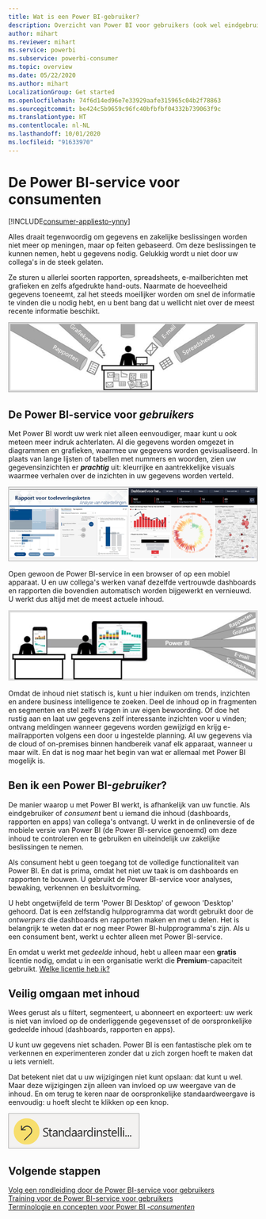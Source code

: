 ```yaml
---
title: Wat is een Power BI-gebruiker?
description: Overzicht van Power BI voor gebruikers (ook wel eindgebruikers of zakelijke gebruikers genoemd).
author: mihart
ms.reviewer: mihart
ms.service: powerbi
ms.subservice: powerbi-consumer
ms.topic: overview
ms.date: 05/22/2020
ms.author: mihart
LocalizationGroup: Get started
ms.openlocfilehash: 74f6d14ed96e7e33929aafe315965c04b2f78863
ms.sourcegitcommit: be424c5b9659c96fc40bfbfbf04332b739063f9c
ms.translationtype: HT
ms.contentlocale: nl-NL
ms.lasthandoff: 10/01/2020
ms.locfileid: "91633970"
---
```

# <a name="the-power-bi-service-for-consumers"></a>De Power BI-service voor consumenten

[!INCLUDE[consumer-appliesto-ynny](../includes/consumer-appliesto-ynny.md)]

Alles draait tegenwoordig om gegevens en zakelijke beslissingen worden niet meer op meningen, maar op feiten gebaseerd. Om deze beslissingen te kunnen nemen, hebt u gegevens nodig. Gelukkig wordt u niet door uw collega's in de steek gelaten.     
 
Ze sturen u allerlei soorten rapporten, spreadsheets, e-mailberichten met grafieken en zelfs afgedrukte hand-outs. Naarmate de hoeveelheid gegevens toeneemt, zal het steeds moeilijker worden om snel de informatie te vinden die u nodig hebt, en u bent bang dat u wellicht niet over de meest recente informatie beschikt.  
 
![Diagram van een consument die gegevens ontvangt in indelingen met gelabelde rapporten, grafieken, e-mails en spreadsheets.](media/end-user-consumer/power-bi-consumer-pipes.png)

## <a name="the-power-bi-service-for-consumers"></a>De Power BI-service voor *gebruikers*

Met Power BI wordt uw werk niet alleen eenvoudiger, maar kunt u ook meteen meer indruk achterlaten. Al die gegevens worden omgezet in diagrammen en grafieken, waarmee uw gegevens worden gevisualiseerd. In plaats van lange lijsten of tabellen met nummers en woorden, zien uw gegevensinzichten er ***prachtig*** uit: kleurrijke en aantrekkelijke visuals waarmee verhalen over de inzichten in uw gegevens worden verteld. 

![Schermopname van een Power BI-rapport met verschillende soorten grafieken.](media/end-user-consumer/power-bi-consumer-examples.png)
 
Open gewoon de Power BI-service in een browser of op een mobiel apparaat. U en uw collega's werken vanaf dezelfde vertrouwde dashboards en rapporten die bovendien automatisch worden bijgewerkt en vernieuwd. U werkt dus altijd met de meest actuele inhoud.   

![Diagram met gegevens in verschillende indelingen die worden samengevoegd in Power BI en worden weergegeven op een computerscherm en op een draagbaar apparaat.](media/end-user-consumer/power-bi-funnel.png)

Omdat de inhoud niet statisch is, kunt u hier induiken om trends, inzichten en andere business intelligence te zoeken. Deel de inhoud op in fragmenten en segmenten en stel zelfs vragen in uw eigen bewoording. Of doe het rustig aan en laat uw gegevens zelf interessante inzichten voor u vinden; ontvang meldingen wanneer gegevens worden gewijzigd en krijg e-mailrapporten volgens een door u ingestelde planning. Al uw gegevens via de cloud of on-premises binnen handbereik vanaf elk apparaat, wanneer u maar wilt. En dat is nog maar het begin van wat er allemaal met Power BI mogelijk is. 

## <a name="am-i-a-power-bi-consumer"></a>Ben ik een Power BI-*gebruiker*?

De manier waarop u met Power BI werkt, is afhankelijk van uw functie. Als eindgebruiker of *consument* bent u iemand die inhoud (dashboards, rapporten en apps) van collega's ontvangt. U werkt in de onlineversie of de mobiele versie van Power BI (de Power BI-service genoemd) om deze inhoud te controleren en te gebruiken en uiteindelijk uw zakelijke beslissingen te nemen. 
   
Als consument hebt u geen toegang tot de volledige functionaliteit van Power BI. En dat is prima, omdat het niet uw taak is om dashboards en rapporten te bouwen. U gebruikt de Power BI-service voor analyses, bewaking, verkennen en besluitvorming. 

U hebt ongetwijfeld de term 'Power BI Desktop' of gewoon 'Desktop' gehoord. Dat is een zelfstandig hulpprogramma dat wordt gebruikt door de *ontwerpers* die dashboards en rapporten maken en met u delen.  Het is belangrijk te weten dat er nog meer Power BI-hulpprogramma's zijn. Als u een consument bent, werkt u echter alleen met Power BI-service. 

En omdat u werkt met *gedeelde* inhoud, hebt u alleen maar een **gratis** licentie nodig, omdat u in een organisatie werkt die **Premium**-capaciteit gebruikt. [Welke licentie heb ik?](end-user-license.md)


## <a name="safely-interact-with-content"></a>Veilig omgaan met inhoud 
Wees gerust als u filtert, segmenteert, u abonneert en exporteert: uw werk is niet van invloed op de onderliggende gegevensset of de oorspronkelijke gedeelde inhoud (dashboards, rapporten en apps).  

U kunt uw gegevens niet schaden.  Power BI is een fantastische plek om te verkennen en experimenteren zonder dat u zich zorgen hoeft te maken dat u iets vernielt.  
 
Dat betekent niet dat u uw wijzigingen niet kunt opslaan: dat kunt u wel. Maar deze wijzigingen zijn alleen van invloed op uw weergave van de inhoud. En om terug te keren naar de oorspronkelijke standaardweergave is eenvoudig: u hoeft slecht te klikken op een knop.  

![Schermopname van de knop Standaardinstelling herstellen.](media/end-user-consumer/power-bi-reset.png)


## <a name="next-steps"></a>Volgende stappen

[Volg een rondleiding door de Power BI-service voor gebruikers](end-user-reading-view.md)    
[Training voor de Power BI-service voor gebruikers](/learn/paths/consume-data-with-power-bi/)    
[Terminologie en concepten voor Power BI *-consumenten*](end-user-basic-concepts.md)